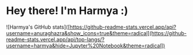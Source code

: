 # Hey there! I'm Harmya :)

![Harmya's GitHub stats]([https://github-readme-stats.vercel.app/api?username=anuraghazra&show_icons=true&theme=radical](https://github-readme-stats.vercel.app/api/top-langs/?username=harmya&hide=Jupyter%20Notebook&theme=radical])
